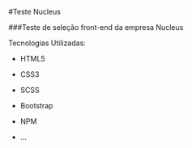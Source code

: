 #Teste Nucleus

###Teste de seleção front-end da empresa Nucleus

Tecnologias Utilizadas:

* HTML5

* CSS3

* SCSS

* Bootstrap

* NPM

* ...
